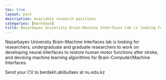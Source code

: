 ```yaml
---
toc: true
layout: post
description: Available research positions 
categories: [markdown]
title: Nazarbayev University Brain-Machine Interfaces lab is looking for researchers, undergraduate and graduate researchers!
---
```

 
Nazarbayev University Brain-Machine Interfaces lab is looking for researchers, undergraduate and graduate researchers to work on developing neural interfaces to restore human motor functions after stroke, and devising machine learning algorithms for Brain-Computer/Machine Interfaces. 

Send your CV to berdakh.abibullaev at nu.edu.kz 
